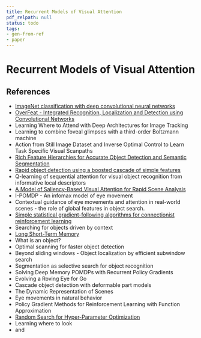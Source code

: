```yaml
---
title: Recurrent Models of Visual Attention
pdf_relpath: null
status: todo
tags:
- gen-from-ref
- paper
---
```


# Recurrent Models of Visual Attention

## References

- [ImageNet classification with deep convolutional neural networks](./imagenet-classification-with-deep-convolutional-neural-networks.md)
- [OverFeat - Integrated Recognition, Localization and Detection using Convolutional Networks](./overfeat-integrated-recognition-localization-and-detection-using-convolutional-networks.md)
- Learning Where to Attend with Deep Architectures for Image Tracking
- Learning to combine foveal glimpses with a third-order Boltzmann machine
- Action from Still Image Dataset and Inverse Optimal Control to Learn Task Specific Visual Scanpaths
- [Rich Feature Hierarchies for Accurate Object Detection and Semantic Segmentation](./rich-feature-hierarchies-for-accurate-object-detection-and-semantic-segmentation.md)
- [Rapid object detection using a boosted cascade of simple features](./rapid-object-detection-using-a-boosted-cascade-of-simple-features.md)
- Q-learning of sequential attention for visual object recognition from informative local descriptors
- [A Model of Saliency-Based Visual Attention for Rapid Scene Analysis](./a-model-of-saliency-based-visual-attention-for-rapid-scene-analysis.md)
- I-POMDP - An infomax model of eye movement
- Contextual guidance of eye movements and attention in real-world scenes - the role of global features in object search.
- [Simple statistical gradient-following algorithms for connectionist reinforcement learning](./simple-statistical-gradient-following-algorithms-for-connectionist-reinforcement-learning.md)
- Searching for objects driven by context
- [Long Short-Term Memory](./long-short-term-memory.md)
- What is an object?
- Optimal scanning for faster object detection
- Beyond sliding windows - Object localization by efficient subwindow search
- Segmentation as selective search for object recognition
- Solving Deep Memory POMDPs with Recurrent Policy Gradients
- Evolving a Roving Eye for Go
- Cascade object detection with deformable part models
- The Dynamic Representation of Scenes
- Eye movements in natural behavior
- Policy Gradient Methods for Reinforcement Learning with Function Approximation
- [Random Search for Hyper-Parameter Optimization](./random-search-for-hyper-parameter-optimization.md)
- Learning where to look
- and
